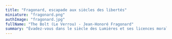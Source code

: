 ```yaml
---
title: "Fragonard, escapade aux siècles des libertés"
miniature: "fragonard.png"
authImage: "fragonard.jpg"
fullName: "The Bolt (Le Verrou) - Jean-Honoré Fragonard"
summary: "Évadez-vous dans le siècle des Lumières et ses licences morales avec le fameux Verrou de Fragonard, qui n’a pas révélé tous ses secrets."
---
```

